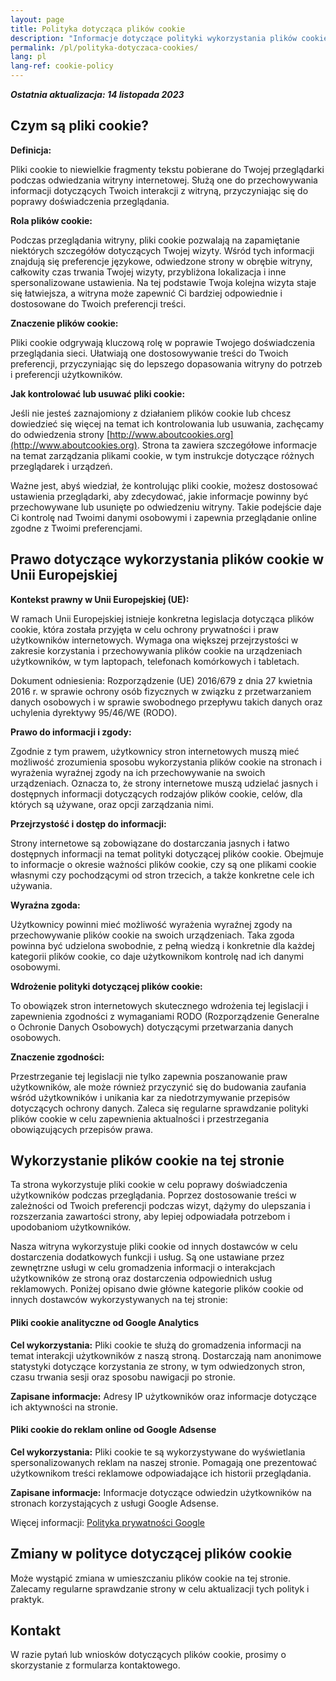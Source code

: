 ```yaml
---
layout: page
title: Polityka dotycząca plików cookie
description: "Informacje dotyczące polityki wykorzystania plików cookie na tej stronie."
permalink: /pl/polityka-dotyczaca-cookies/
lang: pl
lang-ref: cookie-policy
---
```


**_Ostatnia aktualizacja: 14 listopada 2023_**

## Czym są pliki cookie?

**Definicja:**

Pliki cookie to niewielkie fragmenty tekstu pobierane do Twojej przeglądarki podczas odwiedzania witryny internetowej. Służą one do przechowywania informacji dotyczących Twoich interakcji z witryną, przyczyniając się do poprawy doświadczenia przeglądania.

**Rola plików cookie:**

Podczas przeglądania witryny, pliki cookie pozwalają na zapamiętanie niektórych szczegółów dotyczących Twojej wizyty. Wśród tych informacji znajdują się preferencje językowe, odwiedzone strony w obrębie witryny, całkowity czas trwania Twojej wizyty, przybliżona lokalizacja i inne spersonalizowane ustawienia. Na tej podstawie Twoja kolejna wizyta staje się łatwiejsza, a witryna może zapewnić Ci bardziej odpowiednie i dostosowane do Twoich preferencji treści.

**Znaczenie plików cookie:**

Pliki cookie odgrywają kluczową rolę w poprawie Twojego doświadczenia przeglądania sieci. Ułatwiają one dostosowywanie treści do Twoich preferencji, przyczyniając się do lepszego dopasowania witryny do potrzeb i preferencji użytkowników.

**Jak kontrolować lub usuwać pliki cookie:**

Jeśli nie jesteś zaznajomiony z działaniem plików cookie lub chcesz dowiedzieć się więcej na temat ich kontrolowania lub usuwania, zachęcamy do odwiedzenia strony [http://www.aboutcookies.org](http://www.aboutcookies.org). Strona ta zawiera szczegółowe informacje na temat zarządzania plikami cookie, w tym instrukcje dotyczące różnych przeglądarek i urządzeń.

Ważne jest, abyś wiedział, że kontrolując pliki cookie, możesz dostosować ustawienia przeglądarki, aby zdecydować, jakie informacje powinny być przechowywane lub usunięte po odwiedzeniu witryny. Takie podejście daje Ci kontrolę nad Twoimi danymi osobowymi i zapewnia przeglądanie online zgodne z Twoimi preferencjami.

## Prawo dotyczące wykorzystania plików cookie w Unii Europejskiej

**Kontekst prawny w Unii Europejskiej (UE):**

W ramach Unii Europejskiej istnieje konkretna legislacja dotycząca plików cookie, która została przyjęta w celu ochrony prywatności i praw użytkowników internetowych. Wymaga ona większej przejrzystości w zakresie korzystania i przechowywania plików cookie na urządzeniach użytkowników, w tym laptopach, telefonach komórkowych i tabletach.

Dokument odniesienia: Rozporządzenie (UE) 2016/679 z dnia 27 kwietnia 2016 r. w sprawie ochrony osób fizycznych w związku z przetwarzaniem danych osobowych i w sprawie swobodnego przepływu takich danych oraz uchylenia dyrektywy 95/46/WE (RODO).

**Prawo do informacji i zgody:**

Zgodnie z tym prawem, użytkownicy stron internetowych muszą mieć możliwość zrozumienia sposobu wykorzystania plików cookie na stronach i wyrażenia wyraźnej zgody na ich przechowywanie na swoich urządzeniach. Oznacza to, że strony internetowe muszą udzielać jasnych i dostępnych informacji dotyczących rodzajów plików cookie, celów, dla których są używane, oraz opcji zarządzania nimi.

**Przejrzystość i dostęp do informacji:**

Strony internetowe są zobowiązane do dostarczania jasnych i łatwo dostępnych informacji na temat polityki dotyczącej plików cookie. Obejmuje to informacje o okresie ważności plików cookie, czy są one plikami cookie własnymi czy pochodzącymi od stron trzecich, a także konkretne cele ich używania.

**Wyraźna zgoda:**

Użytkownicy powinni mieć możliwość wyrażenia wyraźnej zgody na przechowywanie plików cookie na swoich urządzeniach. Taka zgoda powinna być udzielona swobodnie, z pełną wiedzą i konkretnie dla każdej kategorii plików cookie, co daje użytkownikom kontrolę nad ich danymi osobowymi.

**Wdrożenie polityki dotyczącej plików cookie:**

To obowiązek stron internetowych skutecznego wdrożenia tej legislacji i zapewnienia zgodności z wymaganiami RODO (Rozporządzenie Generalne o Ochronie Danych Osobowych) dotyczącymi przetwarzania danych osobowych.

**Znaczenie zgodności:**

Przestrzeganie tej legislacji nie tylko zapewnia poszanowanie praw użytkowników, ale może również przyczynić się do budowania zaufania wśród użytkowników i unikania kar za niedotrzymywanie przepisów dotyczących ochrony danych. Zaleca się regularne sprawdzanie polityki plików cookie w celu zapewnienia aktualności i przestrzegania obowiązujących przepisów prawa.

## Wykorzystanie plików cookie na tej stronie

Ta strona wykorzystuje pliki cookie w celu poprawy doświadczenia użytkowników podczas przeglądania. Poprzez dostosowanie treści w zależności od Twoich preferencji podczas wizyt, dążymy do ulepszania i rozszerzania zawartości strony, aby lepiej odpowiadała potrzebom i upodobaniom użytkowników.

Nasza witryna wykorzystuje pliki cookie od innych dostawców w celu dostarczenia dodatkowych funkcji i usług. Są one ustawiane przez zewnętrzne usługi w celu gromadzenia informacji o interakcjach użytkowników ze stroną oraz dostarczenia odpowiednich usług reklamowych. Poniżej opisano dwie główne kategorie plików cookie od innych dostawców wykorzystywanych na tej stronie:

#### Pliki cookie analityczne od Google Analytics

**Cel wykorzystania:** Pliki cookie te służą do gromadzenia informacji na temat interakcji użytkowników z naszą stroną. Dostarczają nam anonimowe statystyki dotyczące korzystania ze strony, w tym odwiedzonych stron, czasu trwania sesji oraz sposobu nawigacji po stronie.

**Zapisane informacje:** Adresy IP użytkowników oraz informacje dotyczące ich aktywności na stronie.

#### Pliki cookie do reklam online od Google Adsense

**Cel wykorzystania:** Pliki cookie te są wykorzystywane do wyświetlania spersonalizowanych reklam na naszej stronie. Pomagają one prezentować użytkownikom treści reklamowe odpowiadające ich historii przeglądania.

**Zapisane informacje:** Informacje dotyczące odwiedzin użytkowników na stronach korzystających z usługi Google Adsense.

Więcej informacji: [Polityka prywatności Google](https://www.google.com/intl/pl/policies/privacy/)

## Zmiany w polityce dotyczącej plików cookie

Może wystąpić zmiana w umieszczaniu plików cookie na tej stronie. Zalecamy regularne sprawdzanie strony w celu aktualizacji tych polityk i praktyk.

## Kontakt

W razie pytań lub wniosków dotyczących plików cookie, prosimy o skorzystanie z formularza kontaktowego.
